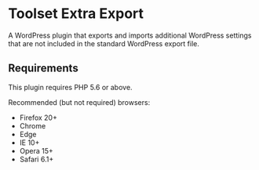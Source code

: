 # Toolset Extra Export

A WordPress plugin that exports and imports additional WordPress settings that are not included in the standard WordPress export file.

## Requirements

This plugin requires PHP 5.6 or above. 

Recommended (but not required) browsers:  

- Firefox 20+
- Chrome
- Edge
- IE 10+
- Opera 15+
- Safari 6.1+
